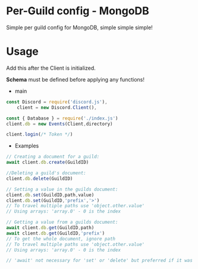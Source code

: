 # Per-Guild config - MongoDB
Simple per guild config for MongoDB, simple simple simple!

# Usage
Add this after the Client is initialized.

**Schema** must be defined before applying any functions!

- main
```js
const Discord = require('discord.js'),
    client = new Discord.Client(),

const { Database } = require('./index.js')
client.db = new Events(Client,directory)

client.login(/* Token */)
```

- Examples
```js
// Creating a document for a guild:
await client.db.create(GuildID)

//Deleting a guild's document:
client.db.delete(GuildID)

// Setting a value in the guilds document:
client.db.set(GuildID,path,value)
client.db.set(GuildID,'prefix','>')
// To travel multiple paths use 'object.other.value'
// Using arrays: 'array.0' - 0 is the index

// Getting a value from a guilds document:
await client.db.get(GuildID,path)
await client.db.get(GuildID,'prefix')
// To get the whole document, ignore path
// To travel multiple paths use 'object.other.value'
// Using arrays: 'array.0' - 0 is the index

// 'await' not necessary for 'set' or 'delete' but preferred if it was used!
```